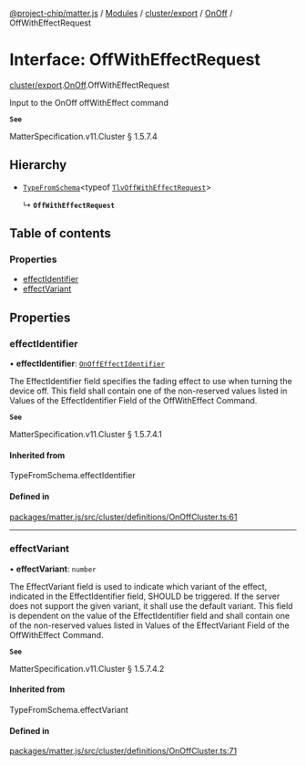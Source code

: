 [@project-chip/matter.js](../README.md) / [Modules](../modules.md) / [cluster/export](../modules/cluster_export.md) / [OnOff](../modules/cluster_export.OnOff.md) / OffWithEffectRequest

# Interface: OffWithEffectRequest

[cluster/export](../modules/cluster_export.md).[OnOff](../modules/cluster_export.OnOff.md).OffWithEffectRequest

Input to the OnOff offWithEffect command

**`See`**

MatterSpecification.v11.Cluster § 1.5.7.4

## Hierarchy

- [`TypeFromSchema`](../modules/tlv_export.md#typefromschema)\<typeof [`TlvOffWithEffectRequest`](../modules/cluster_export.OnOff.md#tlvoffwitheffectrequest)\>

  ↳ **`OffWithEffectRequest`**

## Table of contents

### Properties

- [effectIdentifier](cluster_export.OnOff.OffWithEffectRequest.md#effectidentifier)
- [effectVariant](cluster_export.OnOff.OffWithEffectRequest.md#effectvariant)

## Properties

### effectIdentifier

• **effectIdentifier**: [`OnOffEffectIdentifier`](../enums/cluster_export.OnOff.OnOffEffectIdentifier.md)

The EffectIdentifier field specifies the fading effect to use when turning the device off. This field shall
contain one of the non-reserved values listed in Values of the EffectIdentifier Field of the OffWithEffect
Command.

**`See`**

MatterSpecification.v11.Cluster § 1.5.7.4.1

#### Inherited from

TypeFromSchema.effectIdentifier

#### Defined in

[packages/matter.js/src/cluster/definitions/OnOffCluster.ts:61](https://github.com/project-chip/matter.js/blob/904d0c9b952b91f28a21803759c5e5c66ee4d272/packages/matter.js/src/cluster/definitions/OnOffCluster.ts#L61)

___

### effectVariant

• **effectVariant**: `number`

The EffectVariant field is used to indicate which variant of the effect, indicated in the EffectIdentifier
field, SHOULD be triggered. If the server does not support the given variant, it shall use the default
variant. This field is dependent on the value of the EffectIdentifier field and shall contain one of the
non-reserved values listed in Values of the EffectVariant Field of the OffWithEffect Command.

**`See`**

MatterSpecification.v11.Cluster § 1.5.7.4.2

#### Inherited from

TypeFromSchema.effectVariant

#### Defined in

[packages/matter.js/src/cluster/definitions/OnOffCluster.ts:71](https://github.com/project-chip/matter.js/blob/904d0c9b952b91f28a21803759c5e5c66ee4d272/packages/matter.js/src/cluster/definitions/OnOffCluster.ts#L71)
